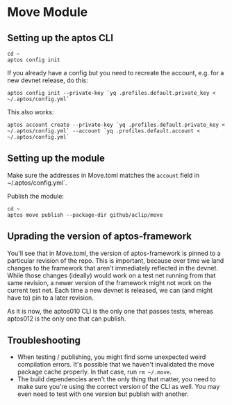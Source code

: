 # Move Module

## Setting up the aptos CLI
```
cd ~
aptos config init
```

If you already have a config but you need to recreate the account, e.g. for a new devnet release, do this:
```
aptos config init --private-key `yq .profiles.default.private_key < ~/.aptos/config.yml`
```

This also works:
```
aptos account create --private-key `yq .profiles.default.private_key < ~/.aptos/config.yml` --account `yq .profiles.default.account < ~/.aptos/config.yml`
```

## Setting up the module
Make sure the addresses in Move.toml matches the `account` field in ~/.aptos/config.yml`.

Publish the module:
```
cd ~
aptos move publish --package-dir github/aclip/move
```

## Uprading the version of aptos-framework
You'll see that in Move.toml, the version of aptos-framework is pinned to a particular revision of the repo. This is important, because over time we land changes to the framework that aren't immediately reflected in the devnet. While those changes (ideally) would work on a test net running from that same revision, a newer version of the framework might not work on the current test net. Each time a new devnet is released, we can (and might have to) pin to a later revision.

As it is now, the aptos010 CLI is the only one that passes tests, whereas aptos012 is the only one that can publish.

## Troubleshooting
- When testing / publishing, you might find some unexpected weird compilation errors. It's possible that we haven't invalidated the move package cache properly. In that case, run `rm ~/.move`.
- The build dependencies aren't the only thing that matter, you need to make sure you're using the correct version of the CLI as well. You may even need to test with one version but publish with another.